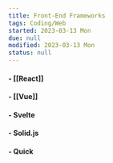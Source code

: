 ```yaml
---
title: Front-End Frameworks
tags: Coding/Web
started: 2023-03-13 Mon
due: null
modified: 2023-03-13 Mon
status: null
---
```

#### - [[React]]  
#### - [[Vue]] 
#### - Svelte 
#### - Solid.js
#### - Quick
